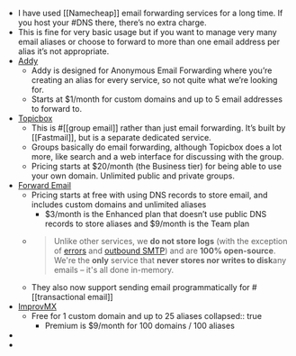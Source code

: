 - I have used [[Namecheap]] email forwarding services for a long time. If you host your #DNS there, there’s no extra charge.
- This is fine for very basic usage but if you want to manage very many email aliases or choose to forward to more than one email address per alias it’s not appropriate.
- [Addy](https://addy.io/)
	- Addy is designed for Anonymous Email Forwarding where you’re creating an alias for every service, so not quite what we’re looking for.
	- Starts at $1/month for custom domains and up to 5 email addresses to forward to.
- [Topicbox](https://www.topicbox.com/)
	- This is #[[group email]] rather than just email forwarding. It’s built by [[Fastmail]], but is a separate dedicated service.
	- Groups basically do email forwarding, although Topicbox does a lot more, like search and a web interface for discussing with the group.
	- Pricing starts at $20/month (the Business tier) for being able to use your own domain. Unlimited public and private groups.
- [Forward Email](https://forwardemail.net)
	- Pricing starts at free with using DNS records to store email, and includes custom domains and unlimited aliases
		- $3/month is the Enhanced plan that doesn’t use public DNS records to store aliases and $9/month is the Team plan
	- > Unlike other services, we **do not store logs** (with the exception of [errors](https://forwardemail.net/en/faq#do-you-store-error-logs) and [outbound SMTP](https://forwardemail.net/en/faq#do-you-support-sending-email-with-smtp)) and are **100% open-source**. We're the **only** service that **never stores nor writes to disk**any emails – it's all done in-memory.
	- They also now support sending email programmatically for #[[transactional email]]
- [ImprovMX](https://improvmx.com)
	- Free for 1 custom domain and up to 25 aliases
	  collapsed:: true
		- Premium is $9/month for 100 domains / 100 aliases
-
-